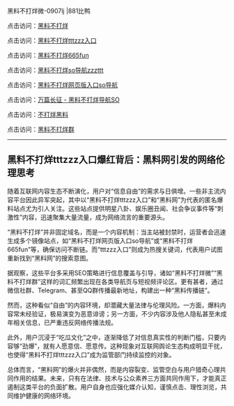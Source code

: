 黑料不打烊微-0907lj |881比鸭

点击访问：<a href="https://heiliaolvzlu3.pages.dev">黑料不打烊</a>  

点击访问：<a href="https://heiliaoyvnrda.pages.dev">黑料不打烊tttzzz入口</a>  

点击访问：<a href="https://heiliaoxrq8i9.pages.dev">黑料不打烊665fun</a>  

点击访问：<a href="https://heiliaoxfe5rb.pages.dev">黑料不打烊so导航zzzttt</a>  

点击访问：<a href="https://heiliaoryrhyu.pages.dev">黑料不打烊网页版入口so导航</a>  

点击访问：<a href="https://heiliaokof3cy.pages.dev">万篇长征 - 黑料不打烊导航SO</a>  

点击访问：<a href="https://heiliao9wsbg3.pages.dev">不打烊黑料</a>  

点击访问：<a href="https://heiliaox6jgh3.pages.dev">黑料不打烊群</a>  

---

## 黑料不打烊tttzzz入口爆红背后：黑料网引发的网络伦理思考

随着互联网内容生态不断演化，用户对“信息自由”的需求与日俱增。一些非主流内容平台因此异军突起，其中以“黑料不打烊tttzzz入口”和“黑料网”为代表的匿名爆料站点尤为引人关注。这些站点提供明星八卦、娱乐圈丑闻、社会争议事件等“刺激性”内容，迅速聚集大量流量，成为网络流言的重要源头。

“黑料不打烊”并非固定域名，而是一个内容机制：当主站被封禁时，运营者会迅速生成多个镜像站点，如“黑料不打烊网页版入口so导航”或“黑料不打烊665fun”等，确保访问不断链。而“tttzzz入口”则成为热搜关键词，代表用户试图重新找到“黑料网”的搜索意图。

据观察，这些平台多采用SEO策略进行信息覆盖与引导，诸如“黑料不打烊微”“黑料不打烊群”这样的词汇频繁出现在各类导航页与短视频评论区。更有甚者，通过微信社群、Telegram、甚至QQ群传播最新地址，构建出一种“黑料传播链”。

然而，这种看似“自由”的内容环境，却潜藏大量法律与伦理风险。一方面，爆料内容常未经验证，极易演变为恶意诽谤；另一方面，不少内容涉及他人隐私甚至未成年相关信息，已严重违反网络传播法规。

此外，用户沉浸于“吃瓜文化”之中，逐渐降低了对信息真实性的判断门槛，只要内容够“劲爆”，就有人愿意信、愿意传。这种现象对互联网舆论生态构成明显干扰，也使得“黑料不打烊tttzzz入口”成为监管部门持续监控的对象。

总体而言，“黑料网”的爆火并非偶然，而是内容裂变、监管空白与用户猎奇心理共同作用的结果。未来，只有在法律、技术与公众素养三方面共同作用下，才能真正遏制这类平台的负面扩散。用户自身也应强化媒介认知，谨慎点击、理性浏览，共同维护健康的网络环境。

